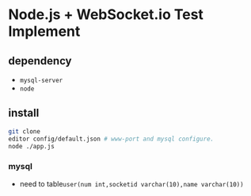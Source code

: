 # Node.js + WebSocket.io Test Implement

## dependency

- `mysql-server`
- `node`

## install

```sh
git clone
editor config/default.json # www-port and mysql configure.
node ./app.js
```
### mysql

- need to table`user(num int,socketid varchar(10),name varchar(10))`
